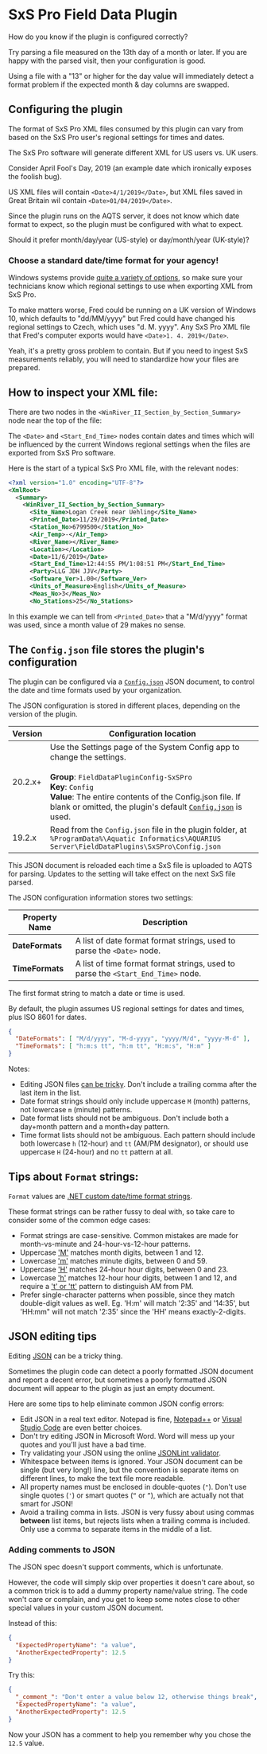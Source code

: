 ﻿# SxS Pro Field Data Plugin

How do you know if the plugin is configured correctly?

Try parsing a file measured on the 13th day of a month or later. If you are happy with the parsed visit, then your configuration is good.

Using a file with a "13" or higher for the day value will immediately detect a format problem if the expected month & day columns are swapped.

## Configuring the plugin

The format of SxS Pro XML files consumed by this plugin can vary from based on the SxS Pro user's regional settings for times and dates.

The SxS Pro software will generate different XML for US users vs. UK users.

Consider April Fool's Day, 2019 (an example date which ironically exposes the foolish bug).

US XML files will contain `<Date>4/1/2019</Date>`, but XML files saved in Great Britain wil contain `<Date>01/04/2019</Date>`.

Since the plugin runs on the AQTS server, it does not know which date format to expect, so the plugin must be configured with what to expect.

Should it prefer month/day/year (US-style) or day/month/year (UK-style)?

### Choose a standard date/time format for your agency!

Windows systems provide [quite a variety of options](https://www.basicdatepicker.com/samples/cultureinfo.aspx), so make sure your technicians know which regional settings to use when exporting XML from SxS Pro.

To make matters worse, Fred could be running on a UK version of Windows 10, which defaults to "dd/MM/yyyy" but Fred could have changed his regional settings to Czech, which uses "d. M. yyyy". Any SxS Pro XML file that Fred's computer exports would have `<Date>1. 4. 2019</Date>`.

Yeah, it's a pretty gross problem to contain. But if you need to ingest SxS measurements reliably, you will need to standardize how your files are prepared.

## How to inspect your XML file:

There are two nodes in the `<WinRiver_II_Section_by_Section_Summary>` node near the top of the file:

The `<Date>` and `<Start_End_Time>` nodes contain dates and times which will be influenced by the current Windows regional settings when the files are exported from SxS Pro software.

Here is the start of a typical SxS Pro XML file, with the relevant nodes:
```xml
<?xml version="1.0" encoding="UTF-8"?>
<XmlRoot>
  <Summary>
    <WinRiver_II_Section_by_Section_Summary>
      <Site_Name>Logan Creek near Uehling</Site_Name>
      <Printed_Date>11/29/2019</Printed_Date>
      <Station_No>6799500</Station_No>
      <Air_Temp>-</Air_Temp>
      <River_Name></River_Name>
      <Location></Location>
      <Date>11/6/2019</Date>
      <Start_End_Time>12:44:55 PM/1:08:51 PM</Start_End_Time>
      <Party>LLG JDH JJV</Party>
      <Software_Ver>1.00</Software_Ver>
      <Units_of_Measure>English</Units_of_Measure>
      <Meas_No>3</Meas_No>
      <No_Stations>25</No_Stations>
```

In this example we can tell from `<Printed_Date>` that a "M/d/yyyy" format was used, since a month value of 29 makes no sense.

## The `Config.json` file stores the plugin's configuration

The plugin can be configured via a [`Config.json`](./Config.json) JSON document, to control the date and time formats used by your organization.

The JSON configuration is stored in different places, depending on the version of the plugin.

| Version | Configuration location |
| --- | --- |
| 20.2.x+ | Use the Settings page of the System Config app to change the settings.<br/><br/>**Group**: `FieldDataPluginConfig-SxSPro`<br/>**Key**: `Config`<br/>**Value**: The entire contents of the Config.json file. If blank or omitted, the plugin's default [`Config.json`](./Config.json) is used. |
| 19.2.x | Read from the `Config.json` file in the plugin folder, at `%ProgramData%\Aquatic Informatics\AQUARIUS Server\FieldDataPlugins\SxSPro\Config.json` |

This JSON document is reloaded each time a SxS file is uploaded to AQTS for parsing. Updates to the setting will take effect on the next SxS file parsed.

The JSON configuration information stores two settings:

| Property Name | Description |
| --- | --- |
| **DateFormats** | A list of date format format strings, used to parse the `<Date>` node. |
| **TimeFormats** | A list of time format format strings, used to parse the `<Start_End_Time>` node. |

The first format string to match a date or time is used.

By default, the plugin assumes US regional settings for dates and times, plus ISO 8601 for dates.

```json
{
  "DateFormats": [ "M/d/yyyy", "M-d-yyyy", "yyyy/M/d", "yyyy-M-d" ],
  "TimeFormats": [ "h:m:s tt", "h:m tt", "H:m:s", "H:m" ]
}
```

Notes:
- Editing JSON files [can be tricky](#json-editing-tips). Don't include a trailing comma after the last item in the list.
- Date format strings should only include uppercase `M` (month) patterns, not lowercase `m` (minute) patterns.
- Date format lists should not be ambiguous. Don't include both a day+month pattern and a month+day pattern.
- Time format lists should not be ambiguous. Each pattern should include both lowercase `h` (12-hour) and `tt` (AM/PM designator), or should use uppercase `H` (24-hour) and no `tt` pattern at all.

## Tips about `Format` strings:
`Format` values are [.NET custom date/time format strings](https://docs.microsoft.com/en-us/dotnet/standard/base-types/custom-date-and-time-format-strings).

These format strings can be rather fussy to deal with, so take care to consider some of the common edge cases:
- Format strings are case-sensitive. Common mistakes are made for month-vs-minute and 24-hour-vs-12-hour patterns.
- Uppercase ['M'](https://docs.microsoft.com/en-us/dotnet/standard/base-types/custom-date-and-time-format-strings#M_Specifier) matches month digits, between 1 and 12.
- Lowercase ['m'](https://docs.microsoft.com/en-us/dotnet/standard/base-types/custom-date-and-time-format-strings#mSpecifier) matches minute digits, between 0 and 59.
- Uppercase ['H'](https://docs.microsoft.com/en-us/dotnet/standard/base-types/custom-date-and-time-format-strings#H_Specifier) matches 24-hour hour digits, between 0 and 23.
- Lowercase ['h'](https://docs.microsoft.com/en-us/dotnet/standard/base-types/custom-date-and-time-format-strings#hSpecifier) matches 12-hour hour digits, between 1 and 12, and require a ['t' or 'tt'](https://docs.microsoft.com/en-us/dotnet/standard/base-types/custom-date-and-time-format-strings#tSpecifier) pattern to distinguish AM from PM.
- Prefer single-character patterns when possible, since they match double-digit values as well. Eg. 'H:m' will match '2:35' and '14:35', but 'HH:mm" will not match '2:35' since the 'HH' means exactly-2-digits.

## JSON editing tips

Editing [JSON](https://json.org) can be a tricky thing.

Sometimes the plugin code can detect a poorly formatted JSON document and report a decent error, but sometimes a poorly formatted JSON document will appear to the plugin as just an empty document.

Here are some tips to help eliminate common JSON config errors:
- Edit JSON in a real text editor. Notepad is fine, [Notepad++](https://notepad-plus-plus.org/) or [Visual Studio Code](https://code.visualstudio.com/) are even better choices.
- Don't try editing JSON in Microsoft Word. Word will mess up your quotes and you'll just have a bad time.
- Try validating your JSON using the online [JSONLint validator](https://jsonlint.com/).
- Whitespace between items is ignored. Your JSON document can be single (but very long!) line, but the convention is separate items on different lines, to make the text file more readable.
- All property names must be enclosed in double-quotes (`"`). Don't use single quotes (`'`) or smart quotes (`“` or `”`), which are actually not that smart for JSON!
- Avoid a trailing comma in lists. JSON is very fussy about using commas **between** list items, but rejects lists when a trailing comma is included. Only use a comma to separate items in the middle of a list.

### Adding comments to JSON

The JSON spec doesn't support comments, which is unfortunate.

However, the code will simply skip over properties it doesn't care about, so a common trick is to add a dummy property name/value string. The code won't care or complain, and you get to keep some notes close to other special values in your custom JSON document.

Instead of this:

```json
{
  "ExpectedPropertyName": "a value",
  "AnotherExpectedProperty": 12.5 
}
```

Try this:

```json
{
  "_comment_": "Don't enter a value below 12, otherwise things break",
  "ExpectedPropertyName": "a value",
  "AnotherExpectedProperty": 12.5 
}
```

Now your JSON has a comment to help you remember why you chose the `12.5` value.
